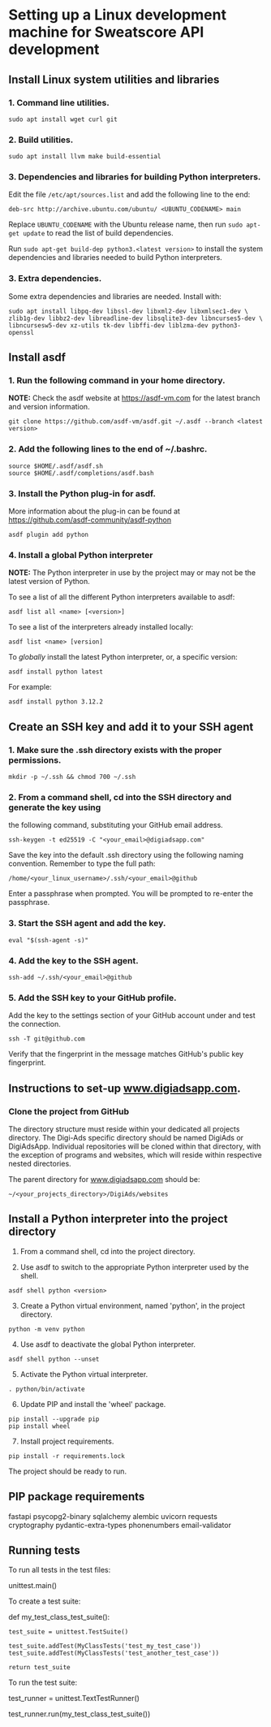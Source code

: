 
# Setting up a Linux development machine for Sweatscore API development

## Install Linux system utilities and libraries

### 1. Command line utilities.

```
sudo apt install wget curl git
```

### 2. Build utilities.

```
sudo apt install llvm make build-essential
```

### 3. Dependencies and libraries for building Python interpreters.

Edit the file `/etc/apt/sources.list` and add the following line to the end:

```
deb-src http://archive.ubuntu.com/ubuntu/ <UBUNTU_CODENAME> main
```

Replace `UBUNTU_CODENAME` with the Ubuntu release name, then run `sudo apt-get update`
to read the list of build dependencies.

Run `sudo apt-get build-dep python3.<latest version>` to install the system dependencies
and libraries needed to build Python interpreters.

### 3. Extra dependencies.

Some extra dependencies and libraries are needed. Install with:

```
sudo apt install libpq-dev libssl-dev libxml2-dev libxmlsec1-dev \
zlib1g-dev libbz2-dev libreadline-dev libsqlite3-dev libncurses5-dev \
libncursesw5-dev xz-utils tk-dev libffi-dev liblzma-dev python3-openssl
```

## Install asdf

### 1. Run the following command in your home directory.

**NOTE:** Check the asdf website at https://asdf-vm.com
for the latest branch and version information.

```
git clone https://github.com/asdf-vm/asdf.git ~/.asdf --branch <latest version>
```

### 2. Add the following lines to the end of ~/.bashrc.

```
source $HOME/.asdf/asdf.sh
source $HOME/.asdf/completions/asdf.bash
```

### 3. Install the Python plug-in for asdf.

More information about the plug-in can be found at https://github.com/asdf-community/asdf-python

```
asdf plugin add python
```

### 4. Install a global Python interpreter

**NOTE:** The Python interpreter in use by the project may or may not be the latest version of Python.

To see a list of all the different Python interpreters available to asdf:

```
asdf list all <name> [<version>]

```

To see a list of the interpreters already installed locally:

```
asdf list <name> [version]
```

To *globally* install the latest Python interpreter, or, a specific version:

```
asdf install python latest
```

For example:

```
asdf install python 3.12.2
```

## Create an SSH key and add it to your SSH agent

### 1. Make sure the .ssh directory exists with the proper permissions.

```
mkdir -p ~/.ssh && chmod 700 ~/.ssh
```

### 2. From a command shell, cd into the SSH directory and generate the key using
the following command, substituting your GitHub email address.

```
ssh-keygen -t ed25519 -C "<your_email>@digiadsapp.com"
```

Save the key into the default .ssh directory using the following naming convention.
Remember to type the full path:

```
/home/<your_linux_username>/.ssh/<your_email>@github
```

Enter a passphrase when prompted. You will be prompted to re-enter the passphrase.

### 3. Start the SSH agent and add the key.

```
eval "$(ssh-agent -s)"
```

### 4. Add the key to the SSH agent.

```
ssh-add ~/.ssh/<your_email>@github
```

### 5. Add the SSH key to your GitHub profile.

Add the key to the settings section of your GitHub account under and test the connection.

```
ssh -T git@github.com
```

Verify that the fingerprint in the message matches GitHub's public key fingerprint.

## Instructions to set-up www.digiadsapp.com.

### Clone the project from GitHub

The directory structure must reside within your dedicated all projects directory. The Digi-Ads specific
directory should be named DigiAds or DigiAdsApp. Individual repositories will be cloned within that
directory, with the exception of programs and websites, which will reside within respective nested
directories.

The parent directory for www.digiadsapp.com should be:

```
~/<your_projects_directory>/DigiAds/websites
```

## Install a Python interpreter into the project directory

1. From a command shell, cd into the project directory.

2. Use asdf to switch to the appropriate Python interpreter used by the shell.

```
asdf shell python <version>
```

3. Create a Python virtual environment, named 'python', in the project directory.

```
python -m venv python
```

4. Use asdf to deactivate the global Python interpreter.

```
asdf shell python --unset
```

5. Activate the Python virtual interpreter.

```
. python/bin/activate
```

6. Update PIP and install the 'wheel' package.

```
pip install --upgrade pip
pip install wheel
```

7. Install project requirements.

```
pip install -r requirements.lock
```

The project should be ready to run.

## PIP package requirements

fastapi
psycopg2-binary
sqlalchemy
alembic
uvicorn
requests
cryptography
pydantic-extra-types
phonenumbers
email-validator

## Running tests

To run all tests in the test files:

  unittest.main()

To create a test suite:

  def my_test_class_test_suite():

    test_suite = unittest.TestSuite()

    test_suite.addTest(MyClassTests('test_my_test_case'))
    test_suite.addTest(MyClassTests('test_another_test_case'))

    return test_suite

To run the test suite:

  test_runner = unittest.TextTestRunner()

  test_runner.run(my_test_class_test_suite())
